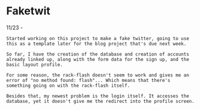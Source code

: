 Faketwit
========
11/23 - 

	Started working on this project to make a fake twitter, going to use this as a template later for the blog project that's due next week. 

	So far, I have the creation of the database and creation of accounts already linked up, along with the form data for the sign up, and the basic layout profile.

	For some reason, the rack-flash doesn't seem to work and gives me an error of "no method found: flash"... Which means that there's something going on with the rack-flash itself. 

	Besides that, my newest problem is the login itself. It accesses the database, yet it doesn't give me the redirect into the profile screen. 